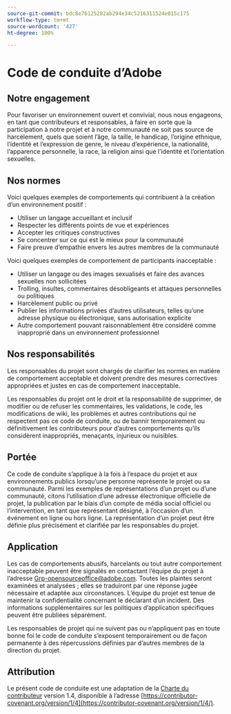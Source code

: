 ```yaml
---
source-git-commit: bdc8e76125282ab294e34c5216311524e015c175
workflow-type: tm+mt
source-wordcount: '427'
ht-degree: 100%

---
```

# Code de conduite d’Adobe

## Notre engagement

Pour favoriser un environnement ouvert et convivial, nous nous engageons, en tant que contributeurs et responsables, à faire en sorte que la participation à notre projet et à notre communauté ne soit pas source de harcèlement, quels que soient l’âge, la taille, le handicap, l’origine ethnique, l’identité et l’expression de genre, le niveau d’expérience, la nationalité, l’apparence personnelle, la race, la religion ainsi que l’identité et l’orientation sexuelles.

## Nos normes

Voici quelques exemples de comportements qui contribuent à la création d’un environnement positif :

* Utiliser un langage accueillant et inclusif
* Respecter les différents points de vue et expériences
* Accepter les critiques constructives
* Se concentrer sur ce qui est le mieux pour la communauté
* Faire preuve d’empathie envers les autres membres de la communauté

Voici quelques exemples de comportement de participants inacceptable :

* Utiliser un langage ou des images sexualisés et faire des avances sexuelles non sollicitées
* Trolling, insultes, commentaires désobligeants et attaques personnelles ou politiques
* Harcèlement public ou privé
* Publier les informations privées d’autres utilisateurs, telles qu’une adresse physique ou électronique, sans autorisation explicite
* Autre comportement pouvant raisonnablement être considéré comme inapproprié dans un environnement professionnel

## Nos responsabilités

Les responsables du projet sont chargés de clarifier les normes en matière de comportement acceptable et doivent prendre des mesures correctives appropriées et justes en cas de comportement inacceptable.

Les responsables du projet ont le droit et la responsabilité de supprimer, de modifier ou de refuser les commentaires, les validations, le code, les modifications de wiki, les problèmes et autres contributions qui ne respectent pas ce code de conduite, ou de bannir temporairement ou définitivement les contributeurs pour d’autres comportements qu’ils considèrent inappropriés, menaçants, injurieux ou nuisibles.

## Portée

Ce code de conduite s’applique à la fois à l’espace du projet et aux environnements publics lorsqu’une personne représente le projet ou sa communauté. Parmi les exemples de représentations d’un projet ou d’une communauté, citons l’utilisation d’une adresse électronique officielle de projet, la publication par le biais d’un compte de média social officiel ou l’intervention, en tant que représentant désigné, à l’occasion d’un événement en ligne ou hors ligne. La représentation d’un projet peut être définie plus précisément et clarifiée par les responsables du projet.

## Application

Les cas de comportements abusifs, harcelants ou tout autre comportement inacceptable peuvent être signalés en contactant l’équipe du projet à l’adresse Grp-opensourceoffice@adobe.com. Toutes les plaintes seront examinées et analysées ; elles se traduiront par une réponse jugée nécessaire et adaptée aux circonstances. L’équipe du projet est tenue de maintenir la confidentialité concernant le déclarant d’un incident. Des informations supplémentaires sur les politiques d’application spécifiques peuvent être publiées séparément.

Les responsables de projet qui ne suivent pas ou n’appliquent pas en toute bonne foi le code de conduite s’exposent temporairement ou de façon permanente à des répercussions définies par d’autres membres de la direction du projet.

## Attribution

Le présent code de conduite est une adaptation de la [Charte du contributeur](https://contributor-covenant.org) version 1.4, disponible à l’adresse [https://contributor-covenant.org/version/1/4](https://contributor-covenant.org/version/1/4/).
